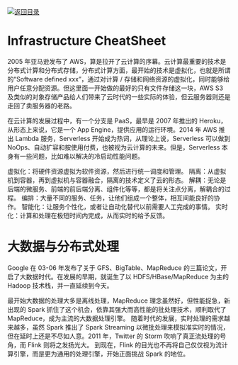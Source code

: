 [![返回目录](https://parg.co/UCb)](https://github.com/wxyyxc1992/Awesome-CheatSheets)

# Infrastructure CheatSheet

2005 年亚马逊发布了 AWS，算是拉开了云计算的序幕。云计算最重要的技术是分布式计算和分布式存储，分布式计算方面，最开始的技术是虚拟化，也就是所谓的“Software defined xxx”，通过对计算 / 存储和网络资源的虚拟化，同时能够给用户任意分配资源。但这里面一开始做的最好的只有文件存储这一块，AWS S3 及类似的对象存储产品给人们带来了云时代的一些实际的体验，但云服务器则还是走回了卖服务器的老路。

在云计算的发展过程中，有一个分支是 PaaS，最早是 2007 年推出的 Heroku，从形态上来说，它是一个 App Engine，提供应用的运行环境。2014 年 AWS 推出 Lambda 服务，Serverless 开始成为热词，从理论上说，Serverless 可以做到 NoOps、自动扩容和按使用付费，也被视为云计算的未来。但是，Serverless 本身有一些问题，比如难以解决的冷启动性能问题。

虚拟化：将硬件资源虚拟为软件资源，然后进行统一调度和管理。
隔离：从虚拟机到容器，再到虚拟机与容器融合，隔离的技术定义了云的形态。
解耦：无论是后端的微服务、前端的前后端分离、组件化等等，都是将关注点分离，解耦合的过程。
编排：大量不同的服务、任务，让他们组成一个整体，相互间能良好的协作。
智能化：让服务个性化，或者让自动化替代以前需要人工完成的事情。
实时化：计算和处理在极短时间内完成，从而实时的给予反馈。

# 大数据与分布式处理

Google 在 03-06 年发布了关于 GFS、BigTable、MapReduce 的三篇论文，开启了大数据时代。在发展的早期，就诞生了以 HDFS/HBase/MapReduce 为主的 Hadoop 技术栈，并一直延续到今天。

最开始大数据的处理大多是离线处理，MapReduce 理念虽然好，但性能捉急，新出现的 Spark 抓住了这个机会，依靠其强大而高性能的批处理技术，顺利取代了 MapReduce，成为主流的大数据处理引擎。
随着时代的发展，实时处理的需求越来越多，虽然 Spark 推出了 Spark Streaming 以微批处理来模拟准实时的情况，但在延时上还是不尽如人意。2011 年，Twitter 的 Storm 吹响了真正流处理的号角，而 Flink 则将之发扬光大。
到现在，Flink 的目光也不再将自己仅仅视为流计算引擎，而是更为通用的处理引擎，开始正面挑战 Spark 的地位。
